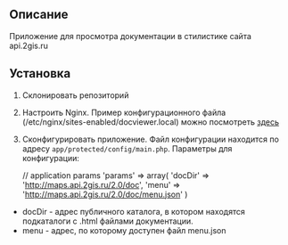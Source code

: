## Описание
Приложение для просмотра документации в стилистике сайта api.2gis.ru

## Установка
1. Склонировать репозиторий
2. Настроить Nginx. Пример конфигурационного файла (/etc/nginx/sites-enabled/docviewer.local) можно посмотреть [здесь](https://github.com/2gis/maps-api-2.0-doc-viewer/blob/master/nginx-sample.conf)
3. Сконфигурировать приложение. Файл конфигурации находится по адресу `app/protected/config/main.php`. Параметры для конфигурации:

    // application params
    'params' => array(
        'docDir' => 'http://maps.api.2gis.ru/2.0/doc',
        'menu' => 'http://maps.api.2gis.ru/2.0/doc/menu.json'
    )
* docDir - адрес публичного каталога, в котором находятся подкаталоги с .html файлами документации.
* menu - адрес, по которому доступен файл menu.json
